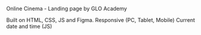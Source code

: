 Online Cinema - Landing page by GLO Academy

Built on HTML, CSS, JS and Figma.
Responsive (PC, Tablet, Mobile)
Current date and time (JS)